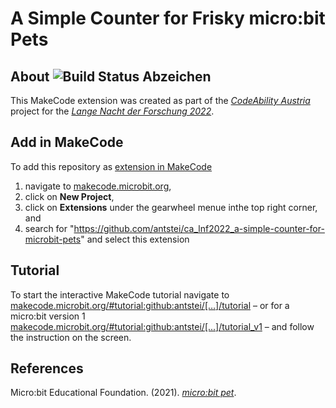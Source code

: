 # A Simple Counter for Frisky micro:bit Pets 

## About ![Build Status Abzeichen](https://github.com/antstei/ca_lnf2022_a-simple-counter-for-microbit-pets/workflows/MakeCode/badge.svg)
This MakeCode extension was created as part of the _[CodeAbility Austria](https://codeability.uibk.ac.at)_ project for the _[Lange Nacht der Forschung 2022](https://langenachtderforschung.at/station/2903)_.

## Add in MakeCode
To add this repository as [extension in MakeCode](https://makecode.microbit.org/extensions)

1. navigate to [makecode.microbit.org](https://makecode.microbit.org/),
2. click on **New Project**,
3. click on **Extensions** under the gearwheel menue inthe top right corner, and
4. search for "https://github.com/antstei/ca_lnf2022_a-simple-counter-for-microbit-pets" and select this extension

## Tutorial
To start the interactive MakeCode tutorial navigate to [makecode.microbit.org/#tutorial:github:antstei/[…]/tutorial](https://makecode.microbit.org/#tutorial:github:antstei/ca_lnf2022_a-simple-counter-for-microbit-pets/tutorial) – or for a micro:bit version 1 [makecode.microbit.org/#tutorial:github:antstei/[...]/tutorial_v1](https://makecode.microbit.org/#tutorial:github:antstei/ca_lnf2022_a-simple-counter-for-microbit-pets/tutorial_v1) – and follow the instruction on the screen.

## References
Micro:bit Educational Foundation. (2021). _[micro:bit pet](https://www.microbit.org/projects/make-it-code-it/microbit-pet/)_.